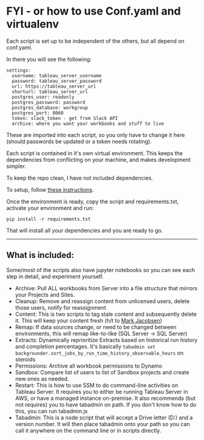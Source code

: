 # FYI - or how to use Conf.yaml and virtualenv

Each script is set up to be independent of the others, but all depend on conf.yaml. 

In there you will see the following:

```
settings:
  username: tableau_server_username
  password: tableau_server_password
  url: https://tableau_server_url
  shorturl: tableau_server_url
  postgres_user: readonly
  postgres_password: password
  postgres_database: workgroup
  postgres_port: 8060
  token: slack_token - get from Slack API
  archive: where you want your workbooks and stuff to live
```

These are imported into each script, so you only have to change it here (should passwords be updated or a token needs rotating).

Each script is contained in it's own virtual environment. This keeps the dependencies from conflicting on your machine, and makes development simpler.

To keep the repo clean, I have not included dependencies. 

To setup, follow [these instructions](http://docs.python-guide.org/en/latest/dev/virtualenvs/).

Once the environment is ready, copy the script and requirements.txt, activate your environment and run:

```
pip install -r requirements.txt
```

That will install all your dependencies and you are ready to go.

---

## What is included:

Some/most of the scripts also have jupyter notebooks so you can see each step in detail, and experiment yourself.

+ Archive: Pull ALL workbooks from Server into a file structure that mirrors your Projects and Sites. 
+ Cleanup: Remove and reassign content from unlicensed users, delete those users, notify for reassignment
+ Content: This is two scripts to tag stale content and subsequently delete it. This will keep your content fresh (h/t to [Mark Jacobsen](https://twitter.com/ViziblyDiffrnt))
+ Remap: If data sources change, or need to be changed between environments, this will remap like-to-like (SQL Server -> SQL Server)
+ Extracts: Dynamically reprioritize Extracts based on historical run history and completion percentages. It's basically `tabadmin set backgrounder.sort_jobs_by_run_time_history_observable_hours` on steroids
+ Permissions: Archive all workbook permissions to Dynamo
+ Sandbox: Compare list of users to list of Sandbox projects and create new ones as needed.
+ Restart: This is how to use SSM to do command-line activities on Tableau Server. It requires you to either be running Tableau Server in AWS, or have a managed instance on-premise. It also recommends (but not requires) you to have tabadmin on path. If you don't know how to do this, you can run tabadmin.js
+ Tabadmin: This is a node script that will accept a Drive letter (D:) and a version number. It will then place tabadmin onto your path so you can call it anywhere on the command line or in scripts directly.
